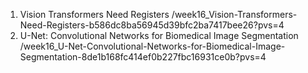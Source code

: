 1. Vision Transformers Need Registers
   /week16_Vision-Transformers-Need-Registers-b586dc8ba56945d39bfc2ba7417bee26?pvs=4
2. U-Net: Convolutional Networks for Biomedical Image Segmentation
   /week16_U-Net-Convolutional-Networks-for-Biomedical-Image-Segmentation-8de1b168fc414ef0b227fbc16931ce0b?pvs=4
